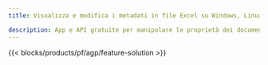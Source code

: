 ```yaml
---
title: Visualizza e modifica i metadati in file Excel su Windows, Linux e macOS 

description: App e API gratuite per manipolare le proprietà dei documenti dei file XLS e XLSX
---
```

{{< blocks/products/pf/agp/feature-solution >}} 


